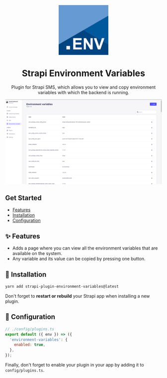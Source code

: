<div align="center">
  <img style="width: 160px; height: auto;" src="public/logo.png" alt="Logo for Strapi environment variables plugin" />
  <h1>Strapi Environment Variables</h1>
  <p>Plugin for Strapi SMS, which allows you to view and copy environment variables with which the backend is running.</p>
  <img style="width: 960px; height: auto;" src="public/screenshot.png" alt="Screenshot for Strapi environment variables plugin" />
</div>

## Get Started

* [Features](#features)
* [Installation](#installation)
* [Configuration](#configuration)

## <a id="features"></a>✨ Features
* Adds a page where you can view all the environment variables that are available on the system.
* Any variable and its value can be copied by pressing one button.

## <a id="installation"></a>💎 Installation
```bash
yarn add strapi-plugin-environment-variables@latest
```

Don't forget to **restart or rebuild** your Strapi app when installing a new plugin.

## <a id="configuration"></a>🔧 Configuration

```js
// ./config/plugins.ts
export default ({ env }) => ({
  'environment-variables': {
    enabled: true,
  },
});
```

Finally, don't forget to enable your plugin in your app by adding it to `config/plugins.ts`.
